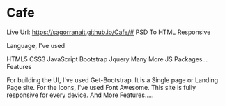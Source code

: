 # Cafe

Live Url: https://sagorranait.github.io/Cafe/#
PSD To HTML Responsive

Language, I've used

HTML5
CSS3
JavaScript
Bootstrap
Jquery
Many More JS Packages...
Features

For building the UI, I've used Get-Bootstrap.
It is a Single page or Landing Page site.
For the Icons, I've used Font Awesome.
This site is fully responsive for every device.
And More Features.....
